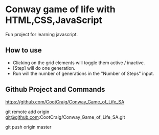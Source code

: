 Conway game of life with HTML,CSS,JavaScript
============================================
Fun project for learning javascript.

How to use
----------
* Clicking on the grid elements will toggle them active / inactive.
* [Step] will do one generation.
* Run will the number of generations in the "Number of Steps" input.

Github Project and Commands
---------------------------
https://github.com/CootCraig/Conway_Game_of_Life_SA

git remote add origin git@github.com:CootCraig/Conway_Game_of_Life_SA.git

git push origin master

